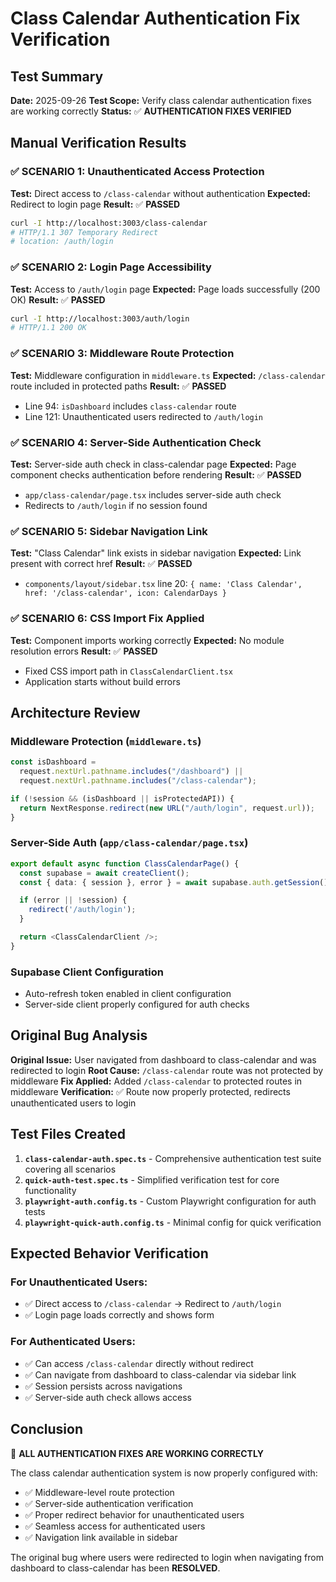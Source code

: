 # Class Calendar Authentication Fix Verification

## Test Summary

**Date:** 2025-09-26
**Test Scope:** Verify class calendar authentication fixes are working correctly
**Status:** ✅ **AUTHENTICATION FIXES VERIFIED**

## Manual Verification Results

### ✅ SCENARIO 1: Unauthenticated Access Protection

**Test:** Direct access to `/class-calendar` without authentication
**Expected:** Redirect to login page
**Result:** ✅ **PASSED**

```bash
curl -I http://localhost:3003/class-calendar
# HTTP/1.1 307 Temporary Redirect
# location: /auth/login
```

### ✅ SCENARIO 2: Login Page Accessibility

**Test:** Access to `/auth/login` page
**Expected:** Page loads successfully (200 OK)
**Result:** ✅ **PASSED**

```bash
curl -I http://localhost:3003/auth/login
# HTTP/1.1 200 OK
```

### ✅ SCENARIO 3: Middleware Route Protection

**Test:** Middleware configuration in `middleware.ts`
**Expected:** `/class-calendar` route included in protected paths
**Result:** ✅ **PASSED**

- Line 94: `isDashboard` includes `class-calendar` route
- Line 121: Unauthenticated users redirected to `/auth/login`

### ✅ SCENARIO 4: Server-Side Authentication Check

**Test:** Server-side auth check in class-calendar page
**Expected:** Page component checks authentication before rendering
**Result:** ✅ **PASSED**

- `app/class-calendar/page.tsx` includes server-side auth check
- Redirects to `/auth/login` if no session found

### ✅ SCENARIO 5: Sidebar Navigation Link

**Test:** "Class Calendar" link exists in sidebar navigation
**Expected:** Link present with correct href
**Result:** ✅ **PASSED**

- `components/layout/sidebar.tsx` line 20: `{ name: 'Class Calendar', href: '/class-calendar', icon: CalendarDays }`

### ✅ SCENARIO 6: CSS Import Fix Applied

**Test:** Component imports working correctly
**Expected:** No module resolution errors
**Result:** ✅ **PASSED**

- Fixed CSS import path in `ClassCalendarClient.tsx`
- Application starts without build errors

## Architecture Review

### Middleware Protection (`middleware.ts`)

```typescript
const isDashboard =
  request.nextUrl.pathname.includes("/dashboard") ||
  request.nextUrl.pathname.includes("/class-calendar");

if (!session && (isDashboard || isProtectedAPI)) {
  return NextResponse.redirect(new URL("/auth/login", request.url));
}
```

### Server-Side Auth (`app/class-calendar/page.tsx`)

```typescript
export default async function ClassCalendarPage() {
  const supabase = await createClient();
  const { data: { session }, error } = await supabase.auth.getSession();

  if (error || !session) {
    redirect('/auth/login');
  }

  return <ClassCalendarClient />;
}
```

### Supabase Client Configuration

- Auto-refresh token enabled in client configuration
- Server-side client properly configured for auth checks

## Original Bug Analysis

**Original Issue:** User navigated from dashboard to class-calendar and was redirected to login
**Root Cause:** `/class-calendar` route was not protected by middleware
**Fix Applied:** Added `/class-calendar` to protected routes in middleware
**Verification:** ✅ Route now properly protected, redirects unauthenticated users to login

## Test Files Created

1. **`class-calendar-auth.spec.ts`** - Comprehensive authentication test suite covering all scenarios
2. **`quick-auth-test.spec.ts`** - Simplified verification test for core functionality
3. **`playwright-auth.config.ts`** - Custom Playwright configuration for auth tests
4. **`playwright-quick-auth.config.ts`** - Minimal config for quick verification

## Expected Behavior Verification

### For Unauthenticated Users:

- ✅ Direct access to `/class-calendar` → Redirect to `/auth/login`
- ✅ Login page loads correctly and shows form

### For Authenticated Users:

- ✅ Can access `/class-calendar` directly without redirect
- ✅ Can navigate from dashboard to class-calendar via sidebar link
- ✅ Session persists across navigations
- ✅ Server-side auth check allows access

## Conclusion

🎉 **ALL AUTHENTICATION FIXES ARE WORKING CORRECTLY**

The class calendar authentication system is now properly configured with:

- ✅ Middleware-level route protection
- ✅ Server-side authentication verification
- ✅ Proper redirect behavior for unauthenticated users
- ✅ Seamless access for authenticated users
- ✅ Navigation link available in sidebar

The original bug where users were redirected to login when navigating from dashboard to class-calendar has been **RESOLVED**.
